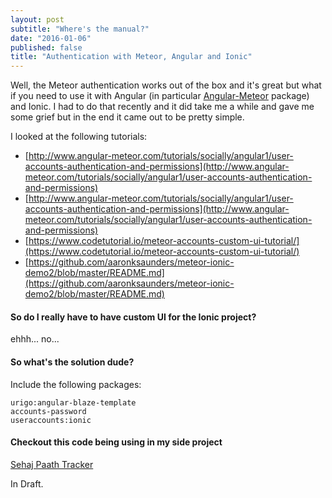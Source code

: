 ```yaml
---
layout: post
subtitle: "Where's the manual?"
date: "2016-01-06"
published: false
title: "Authentication with Meteor, Angular and Ionic"
---
```


Well, the Meteor authentication works out of the box and it's great but what if you need to use it with Angular (in particular [Angular-Meteor](http://www.angular-meteor.com/) package) and Ionic. I had to do that recently and it did take me a while and gave me some grief but in the end it came out to be pretty simple.

I looked at the following tutorials:
- [http://www.angular-meteor.com/tutorials/socially/angular1/user-accounts-authentication-and-permissions](http://www.angular-meteor.com/tutorials/socially/angular1/user-accounts-authentication-and-permissions)
- [http://www.angular-meteor.com/tutorials/socially/angular1/user-accounts-authentication-and-permissions](http://www.angular-meteor.com/tutorials/socially/angular1/user-accounts-authentication-and-permissions)
- [https://www.codetutorial.io/meteor-accounts-custom-ui-tutorial/](https://www.codetutorial.io/meteor-accounts-custom-ui-tutorial/)
- [https://github.com/aaronksaunders/meteor-ionic-demo2/blob/master/README.md](https://github.com/aaronksaunders/meteor-ionic-demo2/blob/master/README.md)

#### So do I really have to have custom UI for the Ionic project?
ehhh... no...

#### So what's the solution dude?
Include the following packages:

```
urigo:angular-blaze-template
accounts-password
useraccounts:ionic
```


#### Checkout this code being using in my side project
[Sehaj Paath Tracker](https://github.com/kmlprtsng/SehajPaathTracker)

In Draft.

